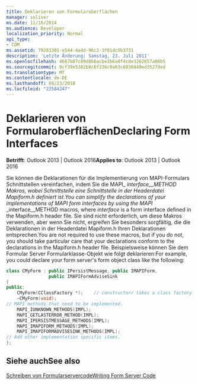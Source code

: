 ```yaml
---
title: Deklarieren von Formularoberflächen
manager: soliver
ms.date: 11/16/2014
ms.audience: Developer
localization_priority: Normal
api_type:
- COM
ms.assetid: 79283301-e544-4a4d-96c2-3f81dc5b3731
description: 'Letzte Änderung: Samstag, 23. Juli 2011'
ms.openlocfilehash: 4687b07c89d866acbe3b6a8f4cde3262657a06b5
ms.sourcegitcommit: 0cf39e5382b8c6f236c8a63c6036849ed3527ded
ms.translationtype: MT
ms.contentlocale: de-DE
ms.lasthandoff: 08/23/2018
ms.locfileid: "22584247"
---
```

# <a name="declaring-form-interfaces"></a><span data-ttu-id="59ef3-103">Deklarieren von Formularoberflächen</span><span class="sxs-lookup"><span data-stu-id="59ef3-103">Declaring Form Interfaces</span></span>

  
  
<span data-ttu-id="59ef3-104">**Betrifft**: Outlook 2013 | Outlook 2016</span><span class="sxs-lookup"><span data-stu-id="59ef3-104">**Applies to**: Outlook 2013 | Outlook 2016</span></span> 
  
<span data-ttu-id="59ef3-105">Sie können die Deklarationen für die Implementierung von MAPI-Formulars Schnittstellen vereinfachen, indem Sie die MAPI_ _interface__METHOD Makros, wobei _Schnittstelle_ eine Schnittstelle in der Headerdatei Mapiform.h definiert ist.</span><span class="sxs-lookup"><span data-stu-id="59ef3-105">You can simplify the declarations of your implementations of MAPI form interfaces by using the MAPI_ _interface__METHOD macros, where  _interface_ is a form interface defined in the Mapiform.h header file.</span></span> <span data-ttu-id="59ef3-106">Sie sind nicht erforderlich, um diese Makros verwenden, aber wenn Sie nicht, ergreifen Sie besonders sorgfältig, die die Deklarationen in der Headerdatei Mapiform.h Ihren Deklarationen entsprechen.</span><span class="sxs-lookup"><span data-stu-id="59ef3-106">You are not required to use these macros, but if you do not, you should take particular care that your declarations conform to the declarations in the Mapiform.h header file.</span></span> <span data-ttu-id="59ef3-107">Beispielsweise können Sie dem Formular Server Formularklasse-Objekt wie folgt deklarieren:</span><span class="sxs-lookup"><span data-stu-id="59ef3-107">For example, you could declare your form server's form object class like the following:</span></span> 
  
```cpp
class CMyForm : public IPersistMessage, public IMAPIForm,
                public IMAPIFormAdviseSink
{
public:
    CMyForm(CClassFactory *);    // constructorr takes a class factory object
    ~CMyForm(void);
// MAPI methods that need to be implemented.
    MAPI_IUNKNOWN_METHODS(IMPL);
    MAPI_GETLASTERROR_METHOD(IMPL);
    MAPI_IPERSISTMESSAGE_METHODS(IMPL);
    MAPI_IMAPIFORM_METHODS(IMPL);
    MAPI_IMAPIFORMADVISESINK_METHODS(IMPL);
// Add other implementation specific items.
};

```

## <a name="see-also"></a><span data-ttu-id="59ef3-108">Siehe auch</span><span class="sxs-lookup"><span data-stu-id="59ef3-108">See also</span></span>



[<span data-ttu-id="59ef3-109">Schreiben von Formularservercode</span><span class="sxs-lookup"><span data-stu-id="59ef3-109">Writing Form Server Code</span></span>](writing-form-server-code.md)

